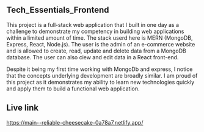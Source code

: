 ## Tech_Essentials_Frontend

This project is a full-stack web application that I built in one day as a challenge to demonstrate my competency in building web applications within a limited amount of time. The stack userd here is MERN (MongoDB, Express, React, Node.js). The user is the admin of an e-commerce website and is allowed to create, read, update and delete data from a MongoDB database. The user can also ciew and edit data in a React front-end. 

Despite it being my first time working with MongoDb and express, I notice that the concepts underlying development are broadly similar. I am proud of this project as it demonstrates my ability to learn new technologies quickly and apply them to build a functional web application.

## Live link
https://main--reliable-cheesecake-0a78a7.netlify.app/

